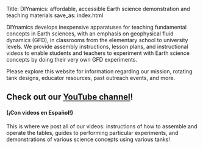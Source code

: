 Title: DIYnamics: affordable, accessible Earth science demonstration and teaching materials
save_as: index.html

DIYnamics develops inexpensive apparatuses for teaching fundamental
concepts in Earth sciences, with an emphasis on geophysical fluid
dynamics (GFD), in classrooms from the elementary school to university
levels.  We provide assembly instructions, lesson plans, and
instructional videos to enable students and teachers to experiment
with Earth science concepts by doing their very own GFD experiments.

Please explore this website for information regarding our mission,
rotating tank designs, educator resources, past outreach events, and
more.

## **Check out our [YouTube channel](http://tinyurl.com/diynamicsvideos)!**
#### (&#161;Con videos en Espa&ntilde;ol!)
This is where we post all of our videos: instructions of how to
assemble and operate the tables, guides to performing particular
experiments, and demonstrations of various science concepts using
various tanks!
